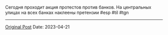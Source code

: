 Сегодня проходит акция протестов против банков. На центральных улицах на всех банках наклеены претензии #esp #til #tgn

---
[Original Post](https://t.me/lev2tarragona/1138)
Date: 2023-04-21
